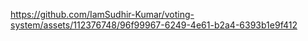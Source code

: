 

https://github.com/IamSudhir-Kumar/voting-system/assets/112376748/96f99967-6249-4e61-b2a4-6393b1e9f412

